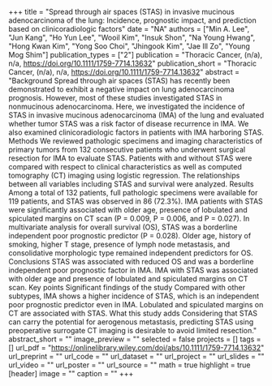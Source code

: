 +++
title = "Spread through air spaces (STAS) in invasive mucinous adenocarcinoma of the lung: Incidence, prognostic impact, and prediction based on clinicoradiologic factors"
date = "NA"
authors = ["Min A. Lee", "Jun Kang", "Ho Yun Lee", "Wooil Kim", "Insuk Shon", "Na Young Hwang", "Hong Kwan Kim", "Yong Soo Choi", "Jhingook Kim", "Jae Ill Zo", "Young Mog Shim"]
publication_types = ["2"]
publication = "Thoracic Cancer, (n/a), n/a, https://doi.org/10.1111/1759-7714.13632"
publication_short = "Thoracic Cancer, (n/a), n/a, https://doi.org/10.1111/1759-7714.13632"
abstract = "Background Spread through air spaces (STAS) has recently been demonstrated to exhibit a negative impact on lung adenocarcinoma prognosis. However, most of these studies investigated STAS in nonmucinous adenocarcinoma. Here, we investigated the incidence of STAS in invasive mucinous adenocarcinoma (IMA) of the lung and evaluated whether tumor STAS was a risk factor of disease recurrence in IMA. We also examined clinicoradiologic factors in patients with IMA harboring STAS. Methods We reviewed pathologic specimens and imaging characteristics of primary tumors from 132 consecutive patients who underwent surgical resection for IMA to evaluate STAS. Patients with and without STAS were compared with respect to clinical characteristics as well as computed tomography (CT) imaging using logistic regression. The relationships between all variables including STAS and survival were analyzed. Results Among a total of 132 patients, full pathologic specimens were available for 119 patients, and STAS was observed in 86 (72.3%). IMA patients with STAS were significantly associated with older age, presence of lobulated and spiculated margins on CT scan (P = 0.009, P = 0.006, and P = 0.027). In multivariate analysis for overall survival (OS), STAS was a borderline independent poor prognostic predictor (P = 0.028). Older age, history of smoking, higher T stage, presence of lymph node metastasis, and consolidative morphologic type remained independent predictors for OS. Conclusions STAS was associated with reduced OS and was a borderline independent poor prognostic factor in IMA. IMA with STAS was associated with older age and presence of lobulated and spiculated margins on CT scan. Key points Significant findings of the study Compared with other subtypes, IMA shows a higher incidence of STAS, which is an independent poor prognostic predictor even in IMA. Lobulated and spiculated margins on CT are associated with STAS. What this study adds Considering that STAS can carry the potential for aerogenous metastasis, predicting STAS using preoperative surrogate CT imaging is desirable to avoid limited resection."
abstract_short = ""
image_preview = ""
selected = false
projects = []
tags = []
url_pdf = "https://onlinelibrary.wiley.com/doi/abs/10.1111/1759-7714.13632"
url_preprint = ""
url_code = ""
url_dataset = ""
url_project = ""
url_slides = ""
url_video = ""
url_poster = ""
url_source = ""
math = true
highlight = true
[header]
image = ""
caption = ""
+++
